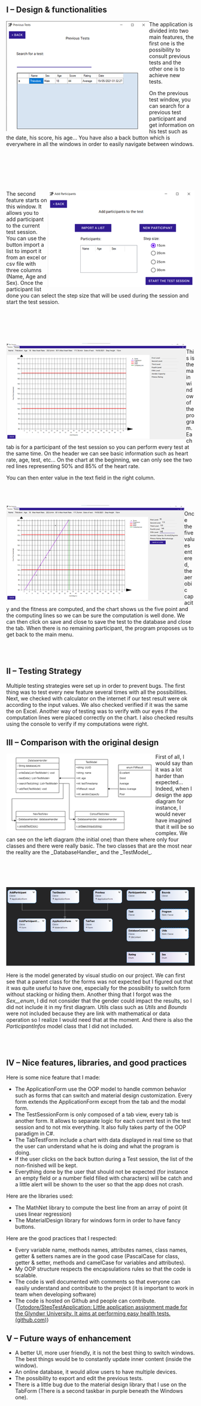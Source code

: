 ## I – Design &amp; functionalities

<img align="left" src="img/1.png"/> The application is divided into two main features, the first one is the possibility to consult previous tests and the other one is to achieve new tests.

On the previous test window, you can search for a previous test participant and get information on his test such as the date, his score, his age…
You have also a back button which is everywhere in all the windows in order to easily navigate between windows.

<br>
<br>
<br>
<br>
<br>
<br>

<img align="right" src="img/2.png"/>
The second feature starts on this window. It allows you to add participant to the current test session. You can use the button import a list to import it from an excel or csv file with three columns (Name, Age and Sex). Once the participant list done you can select the step size that will be used during the session and start the test session.

<br>
<br>
<br>
<br>
<br>
<br>
<br>

<img align="left" src="img/3.png"/>

This is the main window of the program. Each tab is for a participant of the test session so you can perform every test at the same time. On the header we can see basic information such as heart rate, age, test, etc… On the chart at the beginning, we can only see the two red lines representing 50% and 85% of the heart rate.

You can then enter value in the text field in the right column.

<br>
<br>
<br>

<img align="left" src="img/4.png"/>

Once the five values entered, the aerobic capacity and the fitness are computed, and the chart shows us the five point and the computing lines so we can be sure the computation is well done. We can then click on save and close to save the test to the database and close the tab. When there is no remaining participant, the program proposes us to get back to the main menu.
 
<br>
<br>

## II – Testing Strategy

Multiple testing strategies were set up in order to prevent bugs. The first thing was to test every new feature several times with all the possibilities. Next, we checked with calculator on the internet if our test result were ok according to the input values. We also checked verified if it was the same the on Excel. Another way of testing was to verify with our eyes if the computation lines were placed correctly on the chart. I also checked results using the console to verify if my computations were right.

## III – Comparison with the original design

<img align="left" src="img/5.png"/>
First of all, I would say than it was a lot harder than expected… Indeed, when I design the app diagram for instance, I would never have imagined that it will be so complex. We can see on the left diagram (the initial one) than there where only four classes and there were really basic. The two classes that are the most near the reality are the _DatabaseHandler_ and the _TestModel_.

<br>
<br>
<br>
<br>
<br>
<br>

<div style="text-align: center; width: 100%"><img src="img/6.png"/></div>

Here is the model generated by visual studio on our project. We can first see that a parent class for the forms was not expected but I figured out that it was quite useful to have one, especially for the possibility to switch form without stacking or hiding them. Another thing that I forgot was the _Sex__enum_, I did not consider that the gender could impact the results, so I did not include it in my first diagram. Utils class such as _Utils_ and _Bounds_ were not included because they are link with mathematical or data operation so I realize I would need that at the moment. And there is also the _ParticipantInfos_ model class that I did not included.

<br>
<br>

## IV – Nice features, libraries, and good practices

Here is some nice feature that I made:

- The ApplicationForm use the OOP model to handle common behavior such as forms that can switch and material design customization. Every form extends the ApplicationForm except from the tab and the modal form.
- The TestSessionForm is only composed of a tab view, every tab is another form. It allows to separate logic for each current test in the test session and to not mix everything. It also fully takes party of the OOP paradigm in C#.
- The TabTestForm include a chart with data displayed in real time so that the user can understand what he is doing and what the program is doing.
- If the user clicks on the back button during a Test session, the list of the non-finished will be kept.
- Everything done by the user that should not be expected (for instance an empty field or a number field filled with characters) will be catch and a little alert will be shown to the user so that the app does not crash.

Here are the libraries used:

- The MathNet library to compute the best line from an array of point (it uses linear regression)
- The MaterialDesign library for windows form in order to have fancy buttons.

Here are the good practices that I respected:

- Every variable name, methods names, attributes names, class names, getter &amp; setters names are in the good case (PascalCase for class, getter &amp; setter, methods and camelCase for variables and attributes).
- My OOP structure respects the encapsulations rules so that the code is scalable.
- The code is well documented with comments so that everyone can easily understand and contribute to the project (it is important to work in team when developing software)
- The code is hosted on Github and people can contribute. ([Totodore/StepTestApplication: Little application assignment made for the Glyndwr University. It aims at performing easy health tests. (github.com)](https://github.com/Totodore/StepTestApplication))

## V – Future ways of enhancement

- A better UI, more user friendly, it is not the best thing to switch windows. The best things would be to constantly update inner content (inside the window).
- An online database, it would allow users to have multiple devices.
- The possibility to export and edit the previous tests.
- There is a little bug due to the material design library that I use on the TabForm (There is a second taskbar in purple beneath the Windows one).

